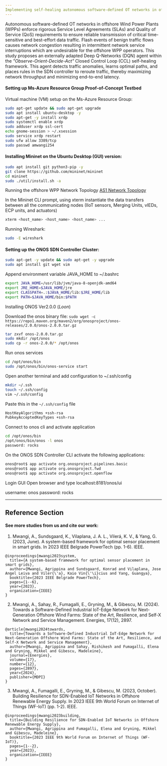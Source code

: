 ```yaml
---
Implementing self-healing autonomous software-defined OT networks in offshore wind power plants
---
```


Autonomous software-defined OT networks in offshore Wind Power Plants (WPPs) enforce rigorous Service Level Agreements (SLAs) and Quality of Service (QoS) requirements to ensure reliable transmission of critical time-sensitive and best-effort data traffic. 
Flash events of benign traffic flows causes network congestion resulting in intermittent network service interruptions which are undesirable for the offshore WPP operators. 
This study proposes an externally adapted Deep Q-Networks (DQN) agent within the _"Observe-Orient-Decide-Act"_ Closed Control Loop (CCL) self-healing framework. 
This agent detects traffic anomalies, learns optimal paths, and places rules in the SDN controller to reroute traffic, thereby maximizing network throughput and minimizing end-to-end latency.




#### Setting up Ms-Azure Resource Group Proof-of-Concept Testbed


Virtual machine (VM) setup on the Ms-Azure Resource Group:
```bash
sudo apt-get update && sudo apt-get upgrade
sudo apt install ubuntu-desktop -y
sudo apt-get -y install xrdp
sudo systemctl enable xrdp
sudo adduser xrdp ssl-cert
echo gnome-session > ~/.xsession
sudo service xrdp restart
sudo ufw allow 3389/tcp
sudo passwd amwangi254
```

#### Installing Mininet on the Ubuntu Desktop (GUI) version:

```bash
sudo apt install git python3-pip -y
git clone https://github.com/mininet/mininet
cd mininet
sudo ./util/install.sh -a
```

Running the offshore WPP Network Topology [AS1 Network Topology](https://github.com/PinaPhD/JP3/blob/main/DataPlane/dataplane.py)

In the Mininet CLI prompt, using xterm instantiate the data transfers between all the communicating nodes (IIoT sensors, Merging Units, vIEDs, ECP units, and actuators)
```bash
xterm <host_name> <host_name> <host_name> ...
```

Running Wireshark:

```bash
sudo -E wireshark
```

#### Setting up the ONOS SDN Controller Cluster:

```bash
sudo apt-get -y update && sudo apt-get -y upgrade
sudo apt install git wget vim
```

Append environment variable JAVA_HOME to ~/.bashrc 
```bash
export JAVA_HOME=/usr/lib/jvm/java-8-openjdk-amd64
export JRE_HOME=$JAVA_HOME/jre
export CLASSPATH=.:$JAVA_HOME/lib:$JRE_HOME/lib
export PATH=$JAVA_HOME/bin:$PATH
```

Installing ONOS Ver2.0.0 (_Loon_)

Download the onos binary file:  `sudo wget -c https://repo1.maven.org/maven2/org/onosproject/onos-releases/2.0.0/onos-2.0.0.tar.gz`

```bash
tar zxvf onos-2.0.0.tar.gz
sudo mkdir /opt/onos 
sudo cp -r onos-2.0.0/* /opt/onos
```

Run onos services 
```bash
cd /opt/onos/bin
sudo /opt/onos/bin/onos-service start
```

Open another terminal and add configuration to ~/.ssh/config
```bash
mkdir ~/.ssh
touch ~/.ssh/config
vim ~/.ssh/config
```

Paste this in the `~/.ssh/config` file
```bash
HostKeyAlgorithms +ssh-rsa
PubkeyAcceptedKeyTypes +ssh-rsa
```

Connect to onos cli and activate application
```bash
cd /opt/onos/bin
/opt/onos/bin/onos -l onos
password: rocks
```

On the ONOS SDN Controller CLI activate the following applications:
```bash
onos@root$ app activate org.onosproject.pipelines.basic
onos@root$ app activate org.onosproject.fwd
onos@root$ app activate org.onosproject.openflow
```

Login GUI
Open browser and type
localhost:8181/onos/ui

username: onos
password: rocks


---
Reference Section
---

#### See more studies from us and cite our work:

1. Mwangi, A., Sundsgaard, K., Vilaplana, J. A. L., Vilerá, K. V., & Yang, G. (2023, June). A system-based framework for optimal sensor placement in smart grids. In 2023 IEEE Belgrade PowerTech (pp. 1-6). IEEE.
```{bibliography}
@inproceedings{mwangi2023system,
  title={A system-based framework for optimal sensor placement in smart grids},
  author={Mwangi, Agrippina and Sundsgaard, Konrad and Vilaplana, Jose Angel Leiva and Viler{\'a}, Kaio Vin{\'\i}cius and Yang, Guangya},
  booktitle={2023 IEEE Belgrade PowerTech},
  pages={1--6},
  year={2023},
  organization={IEEE}
}
```

2. Mwangi, A., Sahay, R., Fumagalli, E., Gryning, M., & Gibescu, M. (2024). Towards a Software-Defined Industrial IoT-Edge Network for Next-Generation Offshore Wind Farms: State of the Art, Resilience, and Self-X Network and Service Management. Energies, 17(12), 2897.
```{bibliography}
@article{mwangi2024towards,
  title={Towards a Software-Defined Industrial IoT-Edge Network for Next-Generation Offshore Wind Farms: State of the Art, Resilience, and Self-X Network and Service Management},
  author={Mwangi, Agrippina and Sahay, Rishikesh and Fumagalli, Elena and Gryning, Mikkel and Gibescu, Madeleine},
  journal={Energies},
  volume={17},
  number={12},
  pages={2897},
  year={2024},
  publisher={MDPI}
}
```

3. Mwangi, A., Fumagalli, E., Gryning, M., & Gibescu, M. (2023, October). Building Resilience for SDN-Enabled IoT Networks in Offshore Renewable Energy Supply. In 2023 IEEE 9th World Forum on Internet of Things (WF-IoT) (pp. 1-2). IEEE.
```{bibliography}
@inproceedings{mwangi2023building,
  title={Building Resilience for SDN-Enabled IoT Networks in Offshore Renewable Energy Supply},
  author={Mwangi, Agrippina and Fumagalli, Elena and Gryning, Mikkel and Gibescu, Madeleine},
  booktitle={2023 IEEE 9th World Forum on Internet of Things (WF-IoT)},
  pages={1--2},
  year={2023},
  organization={IEEE}
}
```
